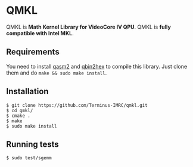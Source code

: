# QMKL


QMKL is **Math Kernel Library for VideoCore IV QPU**.
QMKL is **fully compatible with Intel MKL**.


## Requirements

You need to install [qasm2](https://github.com/Terminus-IMRC/qpu-assembler2)
and [qbin2hex](https://github.com/Terminus-IMRC/qpu-bin-to-hex) to compile
this library. Just clone them and do `make && sudo make install`.


## Installation

```
$ git clone https://github.com/Terminus-IMRC/qmkl.git
$ cd qmkl/
$ cmake .
$ make
$ sudo make install
```


## Running tests

```
$ sudo test/sgemm
```
